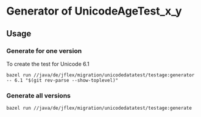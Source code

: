<!--
  Copyright 2023, Gerwin Klein, Régis Décamps, Steve Rowe
  SPDX-License-Identifier: CC-BY-SA-4.0
-->

# Generator of UnicodeAgeTest_x_y

## Usage

### Generate for one version

To create the test for Unicode 6.1

    bazel run //java/de/jflex/migration/unicodedatatest/testage:generator -- 6.1 "$(git rev-parse --show-toplevel)"

### Generate all versions

    bazel run //java/de/jflex/migration/unicodedatatest/testage:generate

